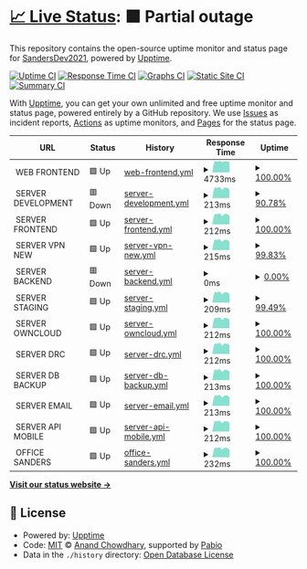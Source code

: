 # [📈 Live Status](https://SandersDev2021.github.io/monitoring): <!--live status--> **🟧 Partial outage**

This repository contains the open-source uptime monitor and status page for [SandersDev2021](https://SandersDev2021.github.io/monitoring), powered by [Upptime](https://github.com/upptime/upptime).

[![Uptime CI](https://github.com/SandersDev2021/monitoring/workflows/Uptime%20CI/badge.svg)](https://github.com/SandersDev2021/monitoring/actions?query=workflow%3A%22Uptime+CI%22)
[![Response Time CI](https://github.com/SandersDev2021/monitoring/workflows/Response%20Time%20CI/badge.svg)](https://github.com/SandersDev2021/monitoring/actions?query=workflow%3A%22Response+Time+CI%22)
[![Graphs CI](https://github.com/SandersDev2021/monitoring/workflows/Graphs%20CI/badge.svg)](https://github.com/SandersDev2021/monitoring/actions?query=workflow%3A%22Graphs+CI%22)
[![Static Site CI](https://github.com/SandersDev2021/monitoring/workflows/Static%20Site%20CI/badge.svg)](https://github.com/SandersDev2021/monitoring/actions?query=workflow%3A%22Static+Site+CI%22)
[![Summary CI](https://github.com/SandersDev2021/monitoring/workflows/Summary%20CI/badge.svg)](https://github.com/SandersDev2021/monitoring/actions?query=workflow%3A%22Summary+CI%22)

With [Upptime](https://upptime.js.org), you can get your own unlimited and free uptime monitor and status page, powered entirely by a GitHub repository. We use [Issues](https://github.com/SandersDev2021/monitoring/issues) as incident reports, [Actions](https://github.com/SandersDev2021/monitoring/actions) as uptime monitors, and [Pages](https://SandersDev2021.github.io/monitoring) for the status page.

<!--start: status pages-->
<!-- This summary is generated by Upptime (https://github.com/upptime/upptime) -->
<!-- Do not edit this manually, your changes will be overwritten -->
<!-- prettier-ignore -->
| URL | Status | History | Response Time | Uptime |
| --- | ------ | ------- | ------------- | ------ |
| <img alt="" src="https://icons.duckduckgo.com/ip3/null.ico" height="13"> WEB FRONTEND | 🟩 Up | [web-frontend.yml](https://github.com/SandersDev2021/monitoring/commits/HEAD/history/web-frontend.yml) | <details><summary><img alt="Response time graph" src="./graphs/web-frontend/response-time-week.png" height="20"> 4733ms</summary><br><a href="https://SandersDev2021.github.io/monitoring/history/web-frontend"><img alt="Response time 4689" src="https://img.shields.io/endpoint?url=https%3A%2F%2Fraw.githubusercontent.com%2FSandersDev2021%2Fmonitoring%2FHEAD%2Fapi%2Fweb-frontend%2Fresponse-time.json"></a><br><a href="https://SandersDev2021.github.io/monitoring/history/web-frontend"><img alt="24-hour response time 4568" src="https://img.shields.io/endpoint?url=https%3A%2F%2Fraw.githubusercontent.com%2FSandersDev2021%2Fmonitoring%2FHEAD%2Fapi%2Fweb-frontend%2Fresponse-time-day.json"></a><br><a href="https://SandersDev2021.github.io/monitoring/history/web-frontend"><img alt="7-day response time 4733" src="https://img.shields.io/endpoint?url=https%3A%2F%2Fraw.githubusercontent.com%2FSandersDev2021%2Fmonitoring%2FHEAD%2Fapi%2Fweb-frontend%2Fresponse-time-week.json"></a><br><a href="https://SandersDev2021.github.io/monitoring/history/web-frontend"><img alt="30-day response time 4677" src="https://img.shields.io/endpoint?url=https%3A%2F%2Fraw.githubusercontent.com%2FSandersDev2021%2Fmonitoring%2FHEAD%2Fapi%2Fweb-frontend%2Fresponse-time-month.json"></a><br><a href="https://SandersDev2021.github.io/monitoring/history/web-frontend"><img alt="1-year response time 4689" src="https://img.shields.io/endpoint?url=https%3A%2F%2Fraw.githubusercontent.com%2FSandersDev2021%2Fmonitoring%2FHEAD%2Fapi%2Fweb-frontend%2Fresponse-time-year.json"></a></details> | <details><summary><a href="https://SandersDev2021.github.io/monitoring/history/web-frontend">100.00%</a></summary><a href="https://SandersDev2021.github.io/monitoring/history/web-frontend"><img alt="All-time uptime 99.98%" src="https://img.shields.io/endpoint?url=https%3A%2F%2Fraw.githubusercontent.com%2FSandersDev2021%2Fmonitoring%2FHEAD%2Fapi%2Fweb-frontend%2Fuptime.json"></a><br><a href="https://SandersDev2021.github.io/monitoring/history/web-frontend"><img alt="24-hour uptime 100.00%" src="https://img.shields.io/endpoint?url=https%3A%2F%2Fraw.githubusercontent.com%2FSandersDev2021%2Fmonitoring%2FHEAD%2Fapi%2Fweb-frontend%2Fuptime-day.json"></a><br><a href="https://SandersDev2021.github.io/monitoring/history/web-frontend"><img alt="7-day uptime 100.00%" src="https://img.shields.io/endpoint?url=https%3A%2F%2Fraw.githubusercontent.com%2FSandersDev2021%2Fmonitoring%2FHEAD%2Fapi%2Fweb-frontend%2Fuptime-week.json"></a><br><a href="https://SandersDev2021.github.io/monitoring/history/web-frontend"><img alt="30-day uptime 100.00%" src="https://img.shields.io/endpoint?url=https%3A%2F%2Fraw.githubusercontent.com%2FSandersDev2021%2Fmonitoring%2FHEAD%2Fapi%2Fweb-frontend%2Fuptime-month.json"></a><br><a href="https://SandersDev2021.github.io/monitoring/history/web-frontend"><img alt="1-year uptime 99.98%" src="https://img.shields.io/endpoint?url=https%3A%2F%2Fraw.githubusercontent.com%2FSandersDev2021%2Fmonitoring%2FHEAD%2Fapi%2Fweb-frontend%2Fuptime-year.json"></a></details>
| <img alt="" src="https://icons.duckduckgo.com/ip3/null.ico" height="13"> SERVER DEVELOPMENT | 🟥 Down | [server-development.yml](https://github.com/SandersDev2021/monitoring/commits/HEAD/history/server-development.yml) | <details><summary><img alt="Response time graph" src="./graphs/server-development/response-time-week.png" height="20"> 213ms</summary><br><a href="https://SandersDev2021.github.io/monitoring/history/server-development"><img alt="Response time 224" src="https://img.shields.io/endpoint?url=https%3A%2F%2Fraw.githubusercontent.com%2FSandersDev2021%2Fmonitoring%2FHEAD%2Fapi%2Fserver-development%2Fresponse-time.json"></a><br><a href="https://SandersDev2021.github.io/monitoring/history/server-development"><img alt="24-hour response time 184" src="https://img.shields.io/endpoint?url=https%3A%2F%2Fraw.githubusercontent.com%2FSandersDev2021%2Fmonitoring%2FHEAD%2Fapi%2Fserver-development%2Fresponse-time-day.json"></a><br><a href="https://SandersDev2021.github.io/monitoring/history/server-development"><img alt="7-day response time 213" src="https://img.shields.io/endpoint?url=https%3A%2F%2Fraw.githubusercontent.com%2FSandersDev2021%2Fmonitoring%2FHEAD%2Fapi%2Fserver-development%2Fresponse-time-week.json"></a><br><a href="https://SandersDev2021.github.io/monitoring/history/server-development"><img alt="30-day response time 221" src="https://img.shields.io/endpoint?url=https%3A%2F%2Fraw.githubusercontent.com%2FSandersDev2021%2Fmonitoring%2FHEAD%2Fapi%2Fserver-development%2Fresponse-time-month.json"></a><br><a href="https://SandersDev2021.github.io/monitoring/history/server-development"><img alt="1-year response time 224" src="https://img.shields.io/endpoint?url=https%3A%2F%2Fraw.githubusercontent.com%2FSandersDev2021%2Fmonitoring%2FHEAD%2Fapi%2Fserver-development%2Fresponse-time-year.json"></a></details> | <details><summary><a href="https://SandersDev2021.github.io/monitoring/history/server-development">90.78%</a></summary><a href="https://SandersDev2021.github.io/monitoring/history/server-development"><img alt="All-time uptime 99.07%" src="https://img.shields.io/endpoint?url=https%3A%2F%2Fraw.githubusercontent.com%2FSandersDev2021%2Fmonitoring%2FHEAD%2Fapi%2Fserver-development%2Fuptime.json"></a><br><a href="https://SandersDev2021.github.io/monitoring/history/server-development"><img alt="24-hour uptime 35.43%" src="https://img.shields.io/endpoint?url=https%3A%2F%2Fraw.githubusercontent.com%2FSandersDev2021%2Fmonitoring%2FHEAD%2Fapi%2Fserver-development%2Fuptime-day.json"></a><br><a href="https://SandersDev2021.github.io/monitoring/history/server-development"><img alt="7-day uptime 90.78%" src="https://img.shields.io/endpoint?url=https%3A%2F%2Fraw.githubusercontent.com%2FSandersDev2021%2Fmonitoring%2FHEAD%2Fapi%2Fserver-development%2Fuptime-week.json"></a><br><a href="https://SandersDev2021.github.io/monitoring/history/server-development"><img alt="30-day uptime 97.88%" src="https://img.shields.io/endpoint?url=https%3A%2F%2Fraw.githubusercontent.com%2FSandersDev2021%2Fmonitoring%2FHEAD%2Fapi%2Fserver-development%2Fuptime-month.json"></a><br><a href="https://SandersDev2021.github.io/monitoring/history/server-development"><img alt="1-year uptime 99.07%" src="https://img.shields.io/endpoint?url=https%3A%2F%2Fraw.githubusercontent.com%2FSandersDev2021%2Fmonitoring%2FHEAD%2Fapi%2Fserver-development%2Fuptime-year.json"></a></details>
| <img alt="" src="https://icons.duckduckgo.com/ip3/null.ico" height="13"> SERVER FRONTEND | 🟩 Up | [server-frontend.yml](https://github.com/SandersDev2021/monitoring/commits/HEAD/history/server-frontend.yml) | <details><summary><img alt="Response time graph" src="./graphs/server-frontend/response-time-week.png" height="20"> 212ms</summary><br><a href="https://SandersDev2021.github.io/monitoring/history/server-frontend"><img alt="Response time 222" src="https://img.shields.io/endpoint?url=https%3A%2F%2Fraw.githubusercontent.com%2FSandersDev2021%2Fmonitoring%2FHEAD%2Fapi%2Fserver-frontend%2Fresponse-time.json"></a><br><a href="https://SandersDev2021.github.io/monitoring/history/server-frontend"><img alt="24-hour response time 183" src="https://img.shields.io/endpoint?url=https%3A%2F%2Fraw.githubusercontent.com%2FSandersDev2021%2Fmonitoring%2FHEAD%2Fapi%2Fserver-frontend%2Fresponse-time-day.json"></a><br><a href="https://SandersDev2021.github.io/monitoring/history/server-frontend"><img alt="7-day response time 212" src="https://img.shields.io/endpoint?url=https%3A%2F%2Fraw.githubusercontent.com%2FSandersDev2021%2Fmonitoring%2FHEAD%2Fapi%2Fserver-frontend%2Fresponse-time-week.json"></a><br><a href="https://SandersDev2021.github.io/monitoring/history/server-frontend"><img alt="30-day response time 221" src="https://img.shields.io/endpoint?url=https%3A%2F%2Fraw.githubusercontent.com%2FSandersDev2021%2Fmonitoring%2FHEAD%2Fapi%2Fserver-frontend%2Fresponse-time-month.json"></a><br><a href="https://SandersDev2021.github.io/monitoring/history/server-frontend"><img alt="1-year response time 222" src="https://img.shields.io/endpoint?url=https%3A%2F%2Fraw.githubusercontent.com%2FSandersDev2021%2Fmonitoring%2FHEAD%2Fapi%2Fserver-frontend%2Fresponse-time-year.json"></a></details> | <details><summary><a href="https://SandersDev2021.github.io/monitoring/history/server-frontend">100.00%</a></summary><a href="https://SandersDev2021.github.io/monitoring/history/server-frontend"><img alt="All-time uptime 100.00%" src="https://img.shields.io/endpoint?url=https%3A%2F%2Fraw.githubusercontent.com%2FSandersDev2021%2Fmonitoring%2FHEAD%2Fapi%2Fserver-frontend%2Fuptime.json"></a><br><a href="https://SandersDev2021.github.io/monitoring/history/server-frontend"><img alt="24-hour uptime 100.00%" src="https://img.shields.io/endpoint?url=https%3A%2F%2Fraw.githubusercontent.com%2FSandersDev2021%2Fmonitoring%2FHEAD%2Fapi%2Fserver-frontend%2Fuptime-day.json"></a><br><a href="https://SandersDev2021.github.io/monitoring/history/server-frontend"><img alt="7-day uptime 100.00%" src="https://img.shields.io/endpoint?url=https%3A%2F%2Fraw.githubusercontent.com%2FSandersDev2021%2Fmonitoring%2FHEAD%2Fapi%2Fserver-frontend%2Fuptime-week.json"></a><br><a href="https://SandersDev2021.github.io/monitoring/history/server-frontend"><img alt="30-day uptime 100.00%" src="https://img.shields.io/endpoint?url=https%3A%2F%2Fraw.githubusercontent.com%2FSandersDev2021%2Fmonitoring%2FHEAD%2Fapi%2Fserver-frontend%2Fuptime-month.json"></a><br><a href="https://SandersDev2021.github.io/monitoring/history/server-frontend"><img alt="1-year uptime 100.00%" src="https://img.shields.io/endpoint?url=https%3A%2F%2Fraw.githubusercontent.com%2FSandersDev2021%2Fmonitoring%2FHEAD%2Fapi%2Fserver-frontend%2Fuptime-year.json"></a></details>
| <img alt="" src="https://icons.duckduckgo.com/ip3/null.ico" height="13"> SERVER VPN NEW | 🟩 Up | [server-vpn-new.yml](https://github.com/SandersDev2021/monitoring/commits/HEAD/history/server-vpn-new.yml) | <details><summary><img alt="Response time graph" src="./graphs/server-vpn-new/response-time-week.png" height="20"> 215ms</summary><br><a href="https://SandersDev2021.github.io/monitoring/history/server-vpn-new"><img alt="Response time 219" src="https://img.shields.io/endpoint?url=https%3A%2F%2Fraw.githubusercontent.com%2FSandersDev2021%2Fmonitoring%2FHEAD%2Fapi%2Fserver-vpn-new%2Fresponse-time.json"></a><br><a href="https://SandersDev2021.github.io/monitoring/history/server-vpn-new"><img alt="24-hour response time 210" src="https://img.shields.io/endpoint?url=https%3A%2F%2Fraw.githubusercontent.com%2FSandersDev2021%2Fmonitoring%2FHEAD%2Fapi%2Fserver-vpn-new%2Fresponse-time-day.json"></a><br><a href="https://SandersDev2021.github.io/monitoring/history/server-vpn-new"><img alt="7-day response time 215" src="https://img.shields.io/endpoint?url=https%3A%2F%2Fraw.githubusercontent.com%2FSandersDev2021%2Fmonitoring%2FHEAD%2Fapi%2Fserver-vpn-new%2Fresponse-time-week.json"></a><br><a href="https://SandersDev2021.github.io/monitoring/history/server-vpn-new"><img alt="30-day response time 220" src="https://img.shields.io/endpoint?url=https%3A%2F%2Fraw.githubusercontent.com%2FSandersDev2021%2Fmonitoring%2FHEAD%2Fapi%2Fserver-vpn-new%2Fresponse-time-month.json"></a><br><a href="https://SandersDev2021.github.io/monitoring/history/server-vpn-new"><img alt="1-year response time 219" src="https://img.shields.io/endpoint?url=https%3A%2F%2Fraw.githubusercontent.com%2FSandersDev2021%2Fmonitoring%2FHEAD%2Fapi%2Fserver-vpn-new%2Fresponse-time-year.json"></a></details> | <details><summary><a href="https://SandersDev2021.github.io/monitoring/history/server-vpn-new">99.83%</a></summary><a href="https://SandersDev2021.github.io/monitoring/history/server-vpn-new"><img alt="All-time uptime 99.96%" src="https://img.shields.io/endpoint?url=https%3A%2F%2Fraw.githubusercontent.com%2FSandersDev2021%2Fmonitoring%2FHEAD%2Fapi%2Fserver-vpn-new%2Fuptime.json"></a><br><a href="https://SandersDev2021.github.io/monitoring/history/server-vpn-new"><img alt="24-hour uptime 98.83%" src="https://img.shields.io/endpoint?url=https%3A%2F%2Fraw.githubusercontent.com%2FSandersDev2021%2Fmonitoring%2FHEAD%2Fapi%2Fserver-vpn-new%2Fuptime-day.json"></a><br><a href="https://SandersDev2021.github.io/monitoring/history/server-vpn-new"><img alt="7-day uptime 99.83%" src="https://img.shields.io/endpoint?url=https%3A%2F%2Fraw.githubusercontent.com%2FSandersDev2021%2Fmonitoring%2FHEAD%2Fapi%2Fserver-vpn-new%2Fuptime-week.json"></a><br><a href="https://SandersDev2021.github.io/monitoring/history/server-vpn-new"><img alt="30-day uptime 99.92%" src="https://img.shields.io/endpoint?url=https%3A%2F%2Fraw.githubusercontent.com%2FSandersDev2021%2Fmonitoring%2FHEAD%2Fapi%2Fserver-vpn-new%2Fuptime-month.json"></a><br><a href="https://SandersDev2021.github.io/monitoring/history/server-vpn-new"><img alt="1-year uptime 99.96%" src="https://img.shields.io/endpoint?url=https%3A%2F%2Fraw.githubusercontent.com%2FSandersDev2021%2Fmonitoring%2FHEAD%2Fapi%2Fserver-vpn-new%2Fuptime-year.json"></a></details>
| <img alt="" src="https://icons.duckduckgo.com/ip3/null.ico" height="13"> SERVER BACKEND | 🟥 Down | [server-backend.yml](https://github.com/SandersDev2021/monitoring/commits/HEAD/history/server-backend.yml) | <details><summary><img alt="Response time graph" src="./graphs/server-backend/response-time-week.png" height="20"> 0ms</summary><br><a href="https://SandersDev2021.github.io/monitoring/history/server-backend"><img alt="Response time 219" src="https://img.shields.io/endpoint?url=https%3A%2F%2Fraw.githubusercontent.com%2FSandersDev2021%2Fmonitoring%2FHEAD%2Fapi%2Fserver-backend%2Fresponse-time.json"></a><br><a href="https://SandersDev2021.github.io/monitoring/history/server-backend"><img alt="24-hour response time 0" src="https://img.shields.io/endpoint?url=https%3A%2F%2Fraw.githubusercontent.com%2FSandersDev2021%2Fmonitoring%2FHEAD%2Fapi%2Fserver-backend%2Fresponse-time-day.json"></a><br><a href="https://SandersDev2021.github.io/monitoring/history/server-backend"><img alt="7-day response time 0" src="https://img.shields.io/endpoint?url=https%3A%2F%2Fraw.githubusercontent.com%2FSandersDev2021%2Fmonitoring%2FHEAD%2Fapi%2Fserver-backend%2Fresponse-time-week.json"></a><br><a href="https://SandersDev2021.github.io/monitoring/history/server-backend"><img alt="30-day response time 0" src="https://img.shields.io/endpoint?url=https%3A%2F%2Fraw.githubusercontent.com%2FSandersDev2021%2Fmonitoring%2FHEAD%2Fapi%2Fserver-backend%2Fresponse-time-month.json"></a><br><a href="https://SandersDev2021.github.io/monitoring/history/server-backend"><img alt="1-year response time 219" src="https://img.shields.io/endpoint?url=https%3A%2F%2Fraw.githubusercontent.com%2FSandersDev2021%2Fmonitoring%2FHEAD%2Fapi%2Fserver-backend%2Fresponse-time-year.json"></a></details> | <details><summary><a href="https://SandersDev2021.github.io/monitoring/history/server-backend">0.00%</a></summary><a href="https://SandersDev2021.github.io/monitoring/history/server-backend"><img alt="All-time uptime 7.18%" src="https://img.shields.io/endpoint?url=https%3A%2F%2Fraw.githubusercontent.com%2FSandersDev2021%2Fmonitoring%2FHEAD%2Fapi%2Fserver-backend%2Fuptime.json"></a><br><a href="https://SandersDev2021.github.io/monitoring/history/server-backend"><img alt="24-hour uptime 0.00%" src="https://img.shields.io/endpoint?url=https%3A%2F%2Fraw.githubusercontent.com%2FSandersDev2021%2Fmonitoring%2FHEAD%2Fapi%2Fserver-backend%2Fuptime-day.json"></a><br><a href="https://SandersDev2021.github.io/monitoring/history/server-backend"><img alt="7-day uptime 0.00%" src="https://img.shields.io/endpoint?url=https%3A%2F%2Fraw.githubusercontent.com%2FSandersDev2021%2Fmonitoring%2FHEAD%2Fapi%2Fserver-backend%2Fuptime-week.json"></a><br><a href="https://SandersDev2021.github.io/monitoring/history/server-backend"><img alt="30-day uptime 1.38%" src="https://img.shields.io/endpoint?url=https%3A%2F%2Fraw.githubusercontent.com%2FSandersDev2021%2Fmonitoring%2FHEAD%2Fapi%2Fserver-backend%2Fuptime-month.json"></a><br><a href="https://SandersDev2021.github.io/monitoring/history/server-backend"><img alt="1-year uptime 7.18%" src="https://img.shields.io/endpoint?url=https%3A%2F%2Fraw.githubusercontent.com%2FSandersDev2021%2Fmonitoring%2FHEAD%2Fapi%2Fserver-backend%2Fuptime-year.json"></a></details>
| <img alt="" src="https://icons.duckduckgo.com/ip3/null.ico" height="13"> SERVER STAGING | 🟩 Up | [server-staging.yml](https://github.com/SandersDev2021/monitoring/commits/HEAD/history/server-staging.yml) | <details><summary><img alt="Response time graph" src="./graphs/server-staging/response-time-week.png" height="20"> 209ms</summary><br><a href="https://SandersDev2021.github.io/monitoring/history/server-staging"><img alt="Response time 222" src="https://img.shields.io/endpoint?url=https%3A%2F%2Fraw.githubusercontent.com%2FSandersDev2021%2Fmonitoring%2FHEAD%2Fapi%2Fserver-staging%2Fresponse-time.json"></a><br><a href="https://SandersDev2021.github.io/monitoring/history/server-staging"><img alt="24-hour response time 183" src="https://img.shields.io/endpoint?url=https%3A%2F%2Fraw.githubusercontent.com%2FSandersDev2021%2Fmonitoring%2FHEAD%2Fapi%2Fserver-staging%2Fresponse-time-day.json"></a><br><a href="https://SandersDev2021.github.io/monitoring/history/server-staging"><img alt="7-day response time 209" src="https://img.shields.io/endpoint?url=https%3A%2F%2Fraw.githubusercontent.com%2FSandersDev2021%2Fmonitoring%2FHEAD%2Fapi%2Fserver-staging%2Fresponse-time-week.json"></a><br><a href="https://SandersDev2021.github.io/monitoring/history/server-staging"><img alt="30-day response time 220" src="https://img.shields.io/endpoint?url=https%3A%2F%2Fraw.githubusercontent.com%2FSandersDev2021%2Fmonitoring%2FHEAD%2Fapi%2Fserver-staging%2Fresponse-time-month.json"></a><br><a href="https://SandersDev2021.github.io/monitoring/history/server-staging"><img alt="1-year response time 222" src="https://img.shields.io/endpoint?url=https%3A%2F%2Fraw.githubusercontent.com%2FSandersDev2021%2Fmonitoring%2FHEAD%2Fapi%2Fserver-staging%2Fresponse-time-year.json"></a></details> | <details><summary><a href="https://SandersDev2021.github.io/monitoring/history/server-staging">99.49%</a></summary><a href="https://SandersDev2021.github.io/monitoring/history/server-staging"><img alt="All-time uptime 99.95%" src="https://img.shields.io/endpoint?url=https%3A%2F%2Fraw.githubusercontent.com%2FSandersDev2021%2Fmonitoring%2FHEAD%2Fapi%2Fserver-staging%2Fuptime.json"></a><br><a href="https://SandersDev2021.github.io/monitoring/history/server-staging"><img alt="24-hour uptime 96.41%" src="https://img.shields.io/endpoint?url=https%3A%2F%2Fraw.githubusercontent.com%2FSandersDev2021%2Fmonitoring%2FHEAD%2Fapi%2Fserver-staging%2Fuptime-day.json"></a><br><a href="https://SandersDev2021.github.io/monitoring/history/server-staging"><img alt="7-day uptime 99.49%" src="https://img.shields.io/endpoint?url=https%3A%2F%2Fraw.githubusercontent.com%2FSandersDev2021%2Fmonitoring%2FHEAD%2Fapi%2Fserver-staging%2Fuptime-week.json"></a><br><a href="https://SandersDev2021.github.io/monitoring/history/server-staging"><img alt="30-day uptime 99.88%" src="https://img.shields.io/endpoint?url=https%3A%2F%2Fraw.githubusercontent.com%2FSandersDev2021%2Fmonitoring%2FHEAD%2Fapi%2Fserver-staging%2Fuptime-month.json"></a><br><a href="https://SandersDev2021.github.io/monitoring/history/server-staging"><img alt="1-year uptime 99.95%" src="https://img.shields.io/endpoint?url=https%3A%2F%2Fraw.githubusercontent.com%2FSandersDev2021%2Fmonitoring%2FHEAD%2Fapi%2Fserver-staging%2Fuptime-year.json"></a></details>
| <img alt="" src="https://icons.duckduckgo.com/ip3/null.ico" height="13"> SERVER OWNCLOUD | 🟩 Up | [server-owncloud.yml](https://github.com/SandersDev2021/monitoring/commits/HEAD/history/server-owncloud.yml) | <details><summary><img alt="Response time graph" src="./graphs/server-owncloud/response-time-week.png" height="20"> 212ms</summary><br><a href="https://SandersDev2021.github.io/monitoring/history/server-owncloud"><img alt="Response time 222" src="https://img.shields.io/endpoint?url=https%3A%2F%2Fraw.githubusercontent.com%2FSandersDev2021%2Fmonitoring%2FHEAD%2Fapi%2Fserver-owncloud%2Fresponse-time.json"></a><br><a href="https://SandersDev2021.github.io/monitoring/history/server-owncloud"><img alt="24-hour response time 183" src="https://img.shields.io/endpoint?url=https%3A%2F%2Fraw.githubusercontent.com%2FSandersDev2021%2Fmonitoring%2FHEAD%2Fapi%2Fserver-owncloud%2Fresponse-time-day.json"></a><br><a href="https://SandersDev2021.github.io/monitoring/history/server-owncloud"><img alt="7-day response time 212" src="https://img.shields.io/endpoint?url=https%3A%2F%2Fraw.githubusercontent.com%2FSandersDev2021%2Fmonitoring%2FHEAD%2Fapi%2Fserver-owncloud%2Fresponse-time-week.json"></a><br><a href="https://SandersDev2021.github.io/monitoring/history/server-owncloud"><img alt="30-day response time 220" src="https://img.shields.io/endpoint?url=https%3A%2F%2Fraw.githubusercontent.com%2FSandersDev2021%2Fmonitoring%2FHEAD%2Fapi%2Fserver-owncloud%2Fresponse-time-month.json"></a><br><a href="https://SandersDev2021.github.io/monitoring/history/server-owncloud"><img alt="1-year response time 222" src="https://img.shields.io/endpoint?url=https%3A%2F%2Fraw.githubusercontent.com%2FSandersDev2021%2Fmonitoring%2FHEAD%2Fapi%2Fserver-owncloud%2Fresponse-time-year.json"></a></details> | <details><summary><a href="https://SandersDev2021.github.io/monitoring/history/server-owncloud">100.00%</a></summary><a href="https://SandersDev2021.github.io/monitoring/history/server-owncloud"><img alt="All-time uptime 100.00%" src="https://img.shields.io/endpoint?url=https%3A%2F%2Fraw.githubusercontent.com%2FSandersDev2021%2Fmonitoring%2FHEAD%2Fapi%2Fserver-owncloud%2Fuptime.json"></a><br><a href="https://SandersDev2021.github.io/monitoring/history/server-owncloud"><img alt="24-hour uptime 100.00%" src="https://img.shields.io/endpoint?url=https%3A%2F%2Fraw.githubusercontent.com%2FSandersDev2021%2Fmonitoring%2FHEAD%2Fapi%2Fserver-owncloud%2Fuptime-day.json"></a><br><a href="https://SandersDev2021.github.io/monitoring/history/server-owncloud"><img alt="7-day uptime 100.00%" src="https://img.shields.io/endpoint?url=https%3A%2F%2Fraw.githubusercontent.com%2FSandersDev2021%2Fmonitoring%2FHEAD%2Fapi%2Fserver-owncloud%2Fuptime-week.json"></a><br><a href="https://SandersDev2021.github.io/monitoring/history/server-owncloud"><img alt="30-day uptime 100.00%" src="https://img.shields.io/endpoint?url=https%3A%2F%2Fraw.githubusercontent.com%2FSandersDev2021%2Fmonitoring%2FHEAD%2Fapi%2Fserver-owncloud%2Fuptime-month.json"></a><br><a href="https://SandersDev2021.github.io/monitoring/history/server-owncloud"><img alt="1-year uptime 100.00%" src="https://img.shields.io/endpoint?url=https%3A%2F%2Fraw.githubusercontent.com%2FSandersDev2021%2Fmonitoring%2FHEAD%2Fapi%2Fserver-owncloud%2Fuptime-year.json"></a></details>
| <img alt="" src="https://icons.duckduckgo.com/ip3/null.ico" height="13"> SERVER DRC | 🟩 Up | [server-drc.yml](https://github.com/SandersDev2021/monitoring/commits/HEAD/history/server-drc.yml) | <details><summary><img alt="Response time graph" src="./graphs/server-drc/response-time-week.png" height="20"> 212ms</summary><br><a href="https://SandersDev2021.github.io/monitoring/history/server-drc"><img alt="Response time 222" src="https://img.shields.io/endpoint?url=https%3A%2F%2Fraw.githubusercontent.com%2FSandersDev2021%2Fmonitoring%2FHEAD%2Fapi%2Fserver-drc%2Fresponse-time.json"></a><br><a href="https://SandersDev2021.github.io/monitoring/history/server-drc"><img alt="24-hour response time 183" src="https://img.shields.io/endpoint?url=https%3A%2F%2Fraw.githubusercontent.com%2FSandersDev2021%2Fmonitoring%2FHEAD%2Fapi%2Fserver-drc%2Fresponse-time-day.json"></a><br><a href="https://SandersDev2021.github.io/monitoring/history/server-drc"><img alt="7-day response time 212" src="https://img.shields.io/endpoint?url=https%3A%2F%2Fraw.githubusercontent.com%2FSandersDev2021%2Fmonitoring%2FHEAD%2Fapi%2Fserver-drc%2Fresponse-time-week.json"></a><br><a href="https://SandersDev2021.github.io/monitoring/history/server-drc"><img alt="30-day response time 221" src="https://img.shields.io/endpoint?url=https%3A%2F%2Fraw.githubusercontent.com%2FSandersDev2021%2Fmonitoring%2FHEAD%2Fapi%2Fserver-drc%2Fresponse-time-month.json"></a><br><a href="https://SandersDev2021.github.io/monitoring/history/server-drc"><img alt="1-year response time 222" src="https://img.shields.io/endpoint?url=https%3A%2F%2Fraw.githubusercontent.com%2FSandersDev2021%2Fmonitoring%2FHEAD%2Fapi%2Fserver-drc%2Fresponse-time-year.json"></a></details> | <details><summary><a href="https://SandersDev2021.github.io/monitoring/history/server-drc">100.00%</a></summary><a href="https://SandersDev2021.github.io/monitoring/history/server-drc"><img alt="All-time uptime 100.00%" src="https://img.shields.io/endpoint?url=https%3A%2F%2Fraw.githubusercontent.com%2FSandersDev2021%2Fmonitoring%2FHEAD%2Fapi%2Fserver-drc%2Fuptime.json"></a><br><a href="https://SandersDev2021.github.io/monitoring/history/server-drc"><img alt="24-hour uptime 100.00%" src="https://img.shields.io/endpoint?url=https%3A%2F%2Fraw.githubusercontent.com%2FSandersDev2021%2Fmonitoring%2FHEAD%2Fapi%2Fserver-drc%2Fuptime-day.json"></a><br><a href="https://SandersDev2021.github.io/monitoring/history/server-drc"><img alt="7-day uptime 100.00%" src="https://img.shields.io/endpoint?url=https%3A%2F%2Fraw.githubusercontent.com%2FSandersDev2021%2Fmonitoring%2FHEAD%2Fapi%2Fserver-drc%2Fuptime-week.json"></a><br><a href="https://SandersDev2021.github.io/monitoring/history/server-drc"><img alt="30-day uptime 100.00%" src="https://img.shields.io/endpoint?url=https%3A%2F%2Fraw.githubusercontent.com%2FSandersDev2021%2Fmonitoring%2FHEAD%2Fapi%2Fserver-drc%2Fuptime-month.json"></a><br><a href="https://SandersDev2021.github.io/monitoring/history/server-drc"><img alt="1-year uptime 100.00%" src="https://img.shields.io/endpoint?url=https%3A%2F%2Fraw.githubusercontent.com%2FSandersDev2021%2Fmonitoring%2FHEAD%2Fapi%2Fserver-drc%2Fuptime-year.json"></a></details>
| <img alt="" src="https://icons.duckduckgo.com/ip3/null.ico" height="13"> SERVER DB BACKUP | 🟩 Up | [server-db-backup.yml](https://github.com/SandersDev2021/monitoring/commits/HEAD/history/server-db-backup.yml) | <details><summary><img alt="Response time graph" src="./graphs/server-db-backup/response-time-week.png" height="20"> 213ms</summary><br><a href="https://SandersDev2021.github.io/monitoring/history/server-db-backup"><img alt="Response time 222" src="https://img.shields.io/endpoint?url=https%3A%2F%2Fraw.githubusercontent.com%2FSandersDev2021%2Fmonitoring%2FHEAD%2Fapi%2Fserver-db-backup%2Fresponse-time.json"></a><br><a href="https://SandersDev2021.github.io/monitoring/history/server-db-backup"><img alt="24-hour response time 184" src="https://img.shields.io/endpoint?url=https%3A%2F%2Fraw.githubusercontent.com%2FSandersDev2021%2Fmonitoring%2FHEAD%2Fapi%2Fserver-db-backup%2Fresponse-time-day.json"></a><br><a href="https://SandersDev2021.github.io/monitoring/history/server-db-backup"><img alt="7-day response time 213" src="https://img.shields.io/endpoint?url=https%3A%2F%2Fraw.githubusercontent.com%2FSandersDev2021%2Fmonitoring%2FHEAD%2Fapi%2Fserver-db-backup%2Fresponse-time-week.json"></a><br><a href="https://SandersDev2021.github.io/monitoring/history/server-db-backup"><img alt="30-day response time 221" src="https://img.shields.io/endpoint?url=https%3A%2F%2Fraw.githubusercontent.com%2FSandersDev2021%2Fmonitoring%2FHEAD%2Fapi%2Fserver-db-backup%2Fresponse-time-month.json"></a><br><a href="https://SandersDev2021.github.io/monitoring/history/server-db-backup"><img alt="1-year response time 222" src="https://img.shields.io/endpoint?url=https%3A%2F%2Fraw.githubusercontent.com%2FSandersDev2021%2Fmonitoring%2FHEAD%2Fapi%2Fserver-db-backup%2Fresponse-time-year.json"></a></details> | <details><summary><a href="https://SandersDev2021.github.io/monitoring/history/server-db-backup">100.00%</a></summary><a href="https://SandersDev2021.github.io/monitoring/history/server-db-backup"><img alt="All-time uptime 99.76%" src="https://img.shields.io/endpoint?url=https%3A%2F%2Fraw.githubusercontent.com%2FSandersDev2021%2Fmonitoring%2FHEAD%2Fapi%2Fserver-db-backup%2Fuptime.json"></a><br><a href="https://SandersDev2021.github.io/monitoring/history/server-db-backup"><img alt="24-hour uptime 100.00%" src="https://img.shields.io/endpoint?url=https%3A%2F%2Fraw.githubusercontent.com%2FSandersDev2021%2Fmonitoring%2FHEAD%2Fapi%2Fserver-db-backup%2Fuptime-day.json"></a><br><a href="https://SandersDev2021.github.io/monitoring/history/server-db-backup"><img alt="7-day uptime 100.00%" src="https://img.shields.io/endpoint?url=https%3A%2F%2Fraw.githubusercontent.com%2FSandersDev2021%2Fmonitoring%2FHEAD%2Fapi%2Fserver-db-backup%2Fuptime-week.json"></a><br><a href="https://SandersDev2021.github.io/monitoring/history/server-db-backup"><img alt="30-day uptime 100.00%" src="https://img.shields.io/endpoint?url=https%3A%2F%2Fraw.githubusercontent.com%2FSandersDev2021%2Fmonitoring%2FHEAD%2Fapi%2Fserver-db-backup%2Fuptime-month.json"></a><br><a href="https://SandersDev2021.github.io/monitoring/history/server-db-backup"><img alt="1-year uptime 99.76%" src="https://img.shields.io/endpoint?url=https%3A%2F%2Fraw.githubusercontent.com%2FSandersDev2021%2Fmonitoring%2FHEAD%2Fapi%2Fserver-db-backup%2Fuptime-year.json"></a></details>
| <img alt="" src="https://icons.duckduckgo.com/ip3/null.ico" height="13"> SERVER EMAIL | 🟩 Up | [server-email.yml](https://github.com/SandersDev2021/monitoring/commits/HEAD/history/server-email.yml) | <details><summary><img alt="Response time graph" src="./graphs/server-email/response-time-week.png" height="20"> 213ms</summary><br><a href="https://SandersDev2021.github.io/monitoring/history/server-email"><img alt="Response time 222" src="https://img.shields.io/endpoint?url=https%3A%2F%2Fraw.githubusercontent.com%2FSandersDev2021%2Fmonitoring%2FHEAD%2Fapi%2Fserver-email%2Fresponse-time.json"></a><br><a href="https://SandersDev2021.github.io/monitoring/history/server-email"><img alt="24-hour response time 183" src="https://img.shields.io/endpoint?url=https%3A%2F%2Fraw.githubusercontent.com%2FSandersDev2021%2Fmonitoring%2FHEAD%2Fapi%2Fserver-email%2Fresponse-time-day.json"></a><br><a href="https://SandersDev2021.github.io/monitoring/history/server-email"><img alt="7-day response time 213" src="https://img.shields.io/endpoint?url=https%3A%2F%2Fraw.githubusercontent.com%2FSandersDev2021%2Fmonitoring%2FHEAD%2Fapi%2Fserver-email%2Fresponse-time-week.json"></a><br><a href="https://SandersDev2021.github.io/monitoring/history/server-email"><img alt="30-day response time 221" src="https://img.shields.io/endpoint?url=https%3A%2F%2Fraw.githubusercontent.com%2FSandersDev2021%2Fmonitoring%2FHEAD%2Fapi%2Fserver-email%2Fresponse-time-month.json"></a><br><a href="https://SandersDev2021.github.io/monitoring/history/server-email"><img alt="1-year response time 222" src="https://img.shields.io/endpoint?url=https%3A%2F%2Fraw.githubusercontent.com%2FSandersDev2021%2Fmonitoring%2FHEAD%2Fapi%2Fserver-email%2Fresponse-time-year.json"></a></details> | <details><summary><a href="https://SandersDev2021.github.io/monitoring/history/server-email">100.00%</a></summary><a href="https://SandersDev2021.github.io/monitoring/history/server-email"><img alt="All-time uptime 100.00%" src="https://img.shields.io/endpoint?url=https%3A%2F%2Fraw.githubusercontent.com%2FSandersDev2021%2Fmonitoring%2FHEAD%2Fapi%2Fserver-email%2Fuptime.json"></a><br><a href="https://SandersDev2021.github.io/monitoring/history/server-email"><img alt="24-hour uptime 100.00%" src="https://img.shields.io/endpoint?url=https%3A%2F%2Fraw.githubusercontent.com%2FSandersDev2021%2Fmonitoring%2FHEAD%2Fapi%2Fserver-email%2Fuptime-day.json"></a><br><a href="https://SandersDev2021.github.io/monitoring/history/server-email"><img alt="7-day uptime 100.00%" src="https://img.shields.io/endpoint?url=https%3A%2F%2Fraw.githubusercontent.com%2FSandersDev2021%2Fmonitoring%2FHEAD%2Fapi%2Fserver-email%2Fuptime-week.json"></a><br><a href="https://SandersDev2021.github.io/monitoring/history/server-email"><img alt="30-day uptime 100.00%" src="https://img.shields.io/endpoint?url=https%3A%2F%2Fraw.githubusercontent.com%2FSandersDev2021%2Fmonitoring%2FHEAD%2Fapi%2Fserver-email%2Fuptime-month.json"></a><br><a href="https://SandersDev2021.github.io/monitoring/history/server-email"><img alt="1-year uptime 100.00%" src="https://img.shields.io/endpoint?url=https%3A%2F%2Fraw.githubusercontent.com%2FSandersDev2021%2Fmonitoring%2FHEAD%2Fapi%2Fserver-email%2Fuptime-year.json"></a></details>
| <img alt="" src="https://icons.duckduckgo.com/ip3/null.ico" height="13"> SERVER API MOBILE | 🟩 Up | [server-api-mobile.yml](https://github.com/SandersDev2021/monitoring/commits/HEAD/history/server-api-mobile.yml) | <details><summary><img alt="Response time graph" src="./graphs/server-api-mobile/response-time-week.png" height="20"> 212ms</summary><br><a href="https://SandersDev2021.github.io/monitoring/history/server-api-mobile"><img alt="Response time 216" src="https://img.shields.io/endpoint?url=https%3A%2F%2Fraw.githubusercontent.com%2FSandersDev2021%2Fmonitoring%2FHEAD%2Fapi%2Fserver-api-mobile%2Fresponse-time.json"></a><br><a href="https://SandersDev2021.github.io/monitoring/history/server-api-mobile"><img alt="24-hour response time 183" src="https://img.shields.io/endpoint?url=https%3A%2F%2Fraw.githubusercontent.com%2FSandersDev2021%2Fmonitoring%2FHEAD%2Fapi%2Fserver-api-mobile%2Fresponse-time-day.json"></a><br><a href="https://SandersDev2021.github.io/monitoring/history/server-api-mobile"><img alt="7-day response time 212" src="https://img.shields.io/endpoint?url=https%3A%2F%2Fraw.githubusercontent.com%2FSandersDev2021%2Fmonitoring%2FHEAD%2Fapi%2Fserver-api-mobile%2Fresponse-time-week.json"></a><br><a href="https://SandersDev2021.github.io/monitoring/history/server-api-mobile"><img alt="30-day response time 216" src="https://img.shields.io/endpoint?url=https%3A%2F%2Fraw.githubusercontent.com%2FSandersDev2021%2Fmonitoring%2FHEAD%2Fapi%2Fserver-api-mobile%2Fresponse-time-month.json"></a><br><a href="https://SandersDev2021.github.io/monitoring/history/server-api-mobile"><img alt="1-year response time 216" src="https://img.shields.io/endpoint?url=https%3A%2F%2Fraw.githubusercontent.com%2FSandersDev2021%2Fmonitoring%2FHEAD%2Fapi%2Fserver-api-mobile%2Fresponse-time-year.json"></a></details> | <details><summary><a href="https://SandersDev2021.github.io/monitoring/history/server-api-mobile">100.00%</a></summary><a href="https://SandersDev2021.github.io/monitoring/history/server-api-mobile"><img alt="All-time uptime 100.00%" src="https://img.shields.io/endpoint?url=https%3A%2F%2Fraw.githubusercontent.com%2FSandersDev2021%2Fmonitoring%2FHEAD%2Fapi%2Fserver-api-mobile%2Fuptime.json"></a><br><a href="https://SandersDev2021.github.io/monitoring/history/server-api-mobile"><img alt="24-hour uptime 100.00%" src="https://img.shields.io/endpoint?url=https%3A%2F%2Fraw.githubusercontent.com%2FSandersDev2021%2Fmonitoring%2FHEAD%2Fapi%2Fserver-api-mobile%2Fuptime-day.json"></a><br><a href="https://SandersDev2021.github.io/monitoring/history/server-api-mobile"><img alt="7-day uptime 100.00%" src="https://img.shields.io/endpoint?url=https%3A%2F%2Fraw.githubusercontent.com%2FSandersDev2021%2Fmonitoring%2FHEAD%2Fapi%2Fserver-api-mobile%2Fuptime-week.json"></a><br><a href="https://SandersDev2021.github.io/monitoring/history/server-api-mobile"><img alt="30-day uptime 100.00%" src="https://img.shields.io/endpoint?url=https%3A%2F%2Fraw.githubusercontent.com%2FSandersDev2021%2Fmonitoring%2FHEAD%2Fapi%2Fserver-api-mobile%2Fuptime-month.json"></a><br><a href="https://SandersDev2021.github.io/monitoring/history/server-api-mobile"><img alt="1-year uptime 100.00%" src="https://img.shields.io/endpoint?url=https%3A%2F%2Fraw.githubusercontent.com%2FSandersDev2021%2Fmonitoring%2FHEAD%2Fapi%2Fserver-api-mobile%2Fuptime-year.json"></a></details>
| <img alt="" src="https://icons.duckduckgo.com/ip3/null.ico" height="13"> OFFICE SANDERS | 🟩 Up | [office-sanders.yml](https://github.com/SandersDev2021/monitoring/commits/HEAD/history/office-sanders.yml) | <details><summary><img alt="Response time graph" src="./graphs/office-sanders/response-time-week.png" height="20"> 232ms</summary><br><a href="https://SandersDev2021.github.io/monitoring/history/office-sanders"><img alt="Response time 239" src="https://img.shields.io/endpoint?url=https%3A%2F%2Fraw.githubusercontent.com%2FSandersDev2021%2Fmonitoring%2FHEAD%2Fapi%2Foffice-sanders%2Fresponse-time.json"></a><br><a href="https://SandersDev2021.github.io/monitoring/history/office-sanders"><img alt="24-hour response time 203" src="https://img.shields.io/endpoint?url=https%3A%2F%2Fraw.githubusercontent.com%2FSandersDev2021%2Fmonitoring%2FHEAD%2Fapi%2Foffice-sanders%2Fresponse-time-day.json"></a><br><a href="https://SandersDev2021.github.io/monitoring/history/office-sanders"><img alt="7-day response time 232" src="https://img.shields.io/endpoint?url=https%3A%2F%2Fraw.githubusercontent.com%2FSandersDev2021%2Fmonitoring%2FHEAD%2Fapi%2Foffice-sanders%2Fresponse-time-week.json"></a><br><a href="https://SandersDev2021.github.io/monitoring/history/office-sanders"><img alt="30-day response time 229" src="https://img.shields.io/endpoint?url=https%3A%2F%2Fraw.githubusercontent.com%2FSandersDev2021%2Fmonitoring%2FHEAD%2Fapi%2Foffice-sanders%2Fresponse-time-month.json"></a><br><a href="https://SandersDev2021.github.io/monitoring/history/office-sanders"><img alt="1-year response time 239" src="https://img.shields.io/endpoint?url=https%3A%2F%2Fraw.githubusercontent.com%2FSandersDev2021%2Fmonitoring%2FHEAD%2Fapi%2Foffice-sanders%2Fresponse-time-year.json"></a></details> | <details><summary><a href="https://SandersDev2021.github.io/monitoring/history/office-sanders">100.00%</a></summary><a href="https://SandersDev2021.github.io/monitoring/history/office-sanders"><img alt="All-time uptime 80.70%" src="https://img.shields.io/endpoint?url=https%3A%2F%2Fraw.githubusercontent.com%2FSandersDev2021%2Fmonitoring%2FHEAD%2Fapi%2Foffice-sanders%2Fuptime.json"></a><br><a href="https://SandersDev2021.github.io/monitoring/history/office-sanders"><img alt="24-hour uptime 100.00%" src="https://img.shields.io/endpoint?url=https%3A%2F%2Fraw.githubusercontent.com%2FSandersDev2021%2Fmonitoring%2FHEAD%2Fapi%2Foffice-sanders%2Fuptime-day.json"></a><br><a href="https://SandersDev2021.github.io/monitoring/history/office-sanders"><img alt="7-day uptime 100.00%" src="https://img.shields.io/endpoint?url=https%3A%2F%2Fraw.githubusercontent.com%2FSandersDev2021%2Fmonitoring%2FHEAD%2Fapi%2Foffice-sanders%2Fuptime-week.json"></a><br><a href="https://SandersDev2021.github.io/monitoring/history/office-sanders"><img alt="30-day uptime 100.00%" src="https://img.shields.io/endpoint?url=https%3A%2F%2Fraw.githubusercontent.com%2FSandersDev2021%2Fmonitoring%2FHEAD%2Fapi%2Foffice-sanders%2Fuptime-month.json"></a><br><a href="https://SandersDev2021.github.io/monitoring/history/office-sanders"><img alt="1-year uptime 80.70%" src="https://img.shields.io/endpoint?url=https%3A%2F%2Fraw.githubusercontent.com%2FSandersDev2021%2Fmonitoring%2FHEAD%2Fapi%2Foffice-sanders%2Fuptime-year.json"></a></details>

<!--end: status pages-->

[**Visit our status website →**](https://SandersDev2021.github.io/monitoring)

## 📄 License

- Powered by: [Upptime](https://github.com/upptime/upptime)
- Code: [MIT](./LICENSE) © [Anand Chowdhary](https://anandchowdhary.com), supported by [Pabio](https://pabio.com)
- Data in the `./history` directory: [Open Database License](https://opendatacommons.org/licenses/odbl/1-0/)
